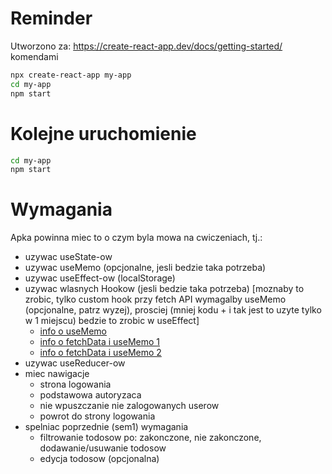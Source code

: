 # Reminder

Utworzono za: https://create-react-app.dev/docs/getting-started/ komendami

```bash
npx create-react-app my-app
cd my-app
npm start
```
# Kolejne uruchomienie

```bash
cd my-app
npm start
```

# Wymagania

Apka powinna miec to o czym byla mowa na cwiczeniach, tj.:
- uzywac useState-ow 
- uzywac useMemo (opcjonalne, jesli bedzie taka potrzeba)
- uzywac useEffect-ow (localStorage)
- uzywac wlasnych Hookow (jesli bedzie taka potrzeba)
[moznaby to zrobic, tylko custom hook przy fetch API wymagalby useMemo
(opcjonalne, patrz wyzej), prosciej (mniej kodu + i tak jest to uzyte
tylko w 1 miejscu) bedzie to zrobic w useEffect]
	+ [info o useMemo](https://medium.com/@shaymalchi/understanding-reacts-usememo-hook-through-a-simple-example-ea05b78075e9)
	+ [info o fetchData i useMemo 1](https://divyanshu013.dev/blog/react-debounce-throttle-hooks/)
	+ [info o fetchData i useMemo 2](https://kyleshevlin.com/debounce-and-throttle-callbacks-with-react-hooks)
- uzywac useReducer-ow
- miec nawigacje
  + strona logowania
  + podstawowa autoryzaca
  + nie wpuszczanie nie zalogowanych userow
  + powrot do strony logowania
- spelniac poprzednie (sem1) wymagania
  + filtrowanie todosow po: zakonczone, nie zakonczone, dodawanie/usuwanie todosow
  + edycja todosow (opcjonalna)
